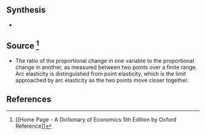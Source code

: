 ## Synthesis
- 
## Source [^1]
- The ratio of the proportional change in one variable to the proportional change in another, as measured between two points over a finite range. Arc elasticity is distinguished from point elasticity, which is the limit approached by arc elasticity as the two points move closer together.
## References

[^1]: [[Home Page - A Dictionary of Economics 5th Edition by Oxford Reference]]